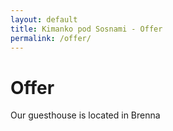```yaml
---
layout: default
title: Kimanko pod Sosnami - Offer
permalink: /offer/
---
```


# Offer

Our guesthouse is located in Brenna


